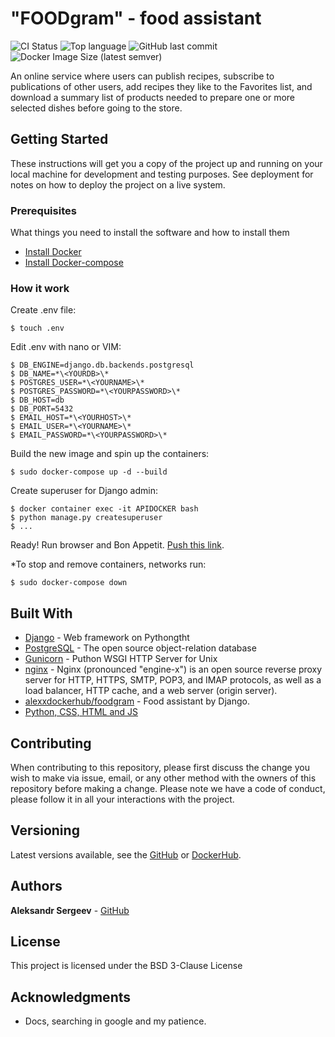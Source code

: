 # "FOODgram" - food assistant

![CI Status](https://github.com/AlexxSandbox/foodgram-project/workflows/FOODgram%20workflow/badge.svg)
![Top language](https://img.shields.io/github/languages/top/AlexxSandbox/foodgram-project)
![GitHub last commit](https://img.shields.io/github/last-commit/AlexxSandbox/foodgram-project)
![Docker Image Size (latest semver)](https://img.shields.io/docker/image-size/alexxdockerhub/foodgram)

An online service where users can publish recipes, subscribe to publications of other users, add recipes they like to the Favorites list, and download a summary list of products needed to prepare one or more selected dishes before going to the store.

## Getting Started
These instructions will get you a copy of the project up and running on your local machine for development and testing purposes. See deployment for notes on how to deploy the project on a live system.

### Prerequisites
What things you need to install the software and how to install them

* [Install Docker](https://docs.docker.com/engine/install/ubuntu/)
* [Install Docker-compose](https://docs.docker.com/compose/install/)

### How it work
Create .env file:
```
$ touch .env
```
Edit .env with nano or VIM:
```
$ DB_ENGINE=django.db.backends.postgresql
$ DB_NAME=*\<YOURDB>\*
$ POSTGRES_USER=*\<YOURNAME>\*
$ POSTGRES_PASSWORD=*\<YOURPASSWORD>\*
$ DB_HOST=db
$ DB_PORT=5432
$ EMAIL_HOST=*\<YOURHOST>\*
$ EMAIL_USER=*\<YOURNAME>\*
$ EMAIL_PASSWORD=*\<YOURPASSWORD>\*
```
Build the new image and spin up the containers:
```
$ sudo docker-compose up -d --build
```
Create superuser for Django admin:
```
$ docker container exec -it APIDOCKER bash
$ python manage.py createsuperuser
$ ...
```
Ready!
Run browser and Bon Appetit. [Push this link](http://84.201.172.218/).

*To stop and remove containers, networks run:
```
$ sudo docker-compose down
```

## Built With
* [Django](https://docs.djangoproject.com/en/3.1/) - Web framework on Pythongtht
* [PostgreSQL](https://hub.docker.com/_/postgres) - The open source object-relation database
* [Gunicorn](https://gunicorn.org/) - Puthon WSGI HTTP Server  for Unix
* [nginx](https://hub.docker.com/_/nginx) - Nginx (pronounced "engine-x") is an open source reverse proxy server for HTTP, HTTPS, SMTP, POP3, and IMAP protocols, as well as a load balancer, HTTP cache, and a web server (origin server).
* [alexxdockerhub/foodgram](https://hub.docker.com/r/alexxdockerhub/foodgram-project) - Food assistant by Django.
* [Python, CSS, HTML and JS]()

## Contributing
When contributing to this repository, please first discuss the change you wish to make via issue, email, or any other method with the owners of this repository before making a change.
Please note we have a code of conduct, please follow it in all your interactions with the project.

## Versioning
Latest versions available, see the [GitHub](https://github.com/AlexxSandbox/foodgram-project) or [DockerHub](https://hub.docker.com/r/alexxdockerhub/foodgram-project). 

## Authors
**Aleksandr Sergeev** - [GitHub](https://github.com/AlexxSandbox/)

## License
This project is licensed under the BSD 3-Clause License

## Acknowledgments
* Docs, searching in google and my patience.